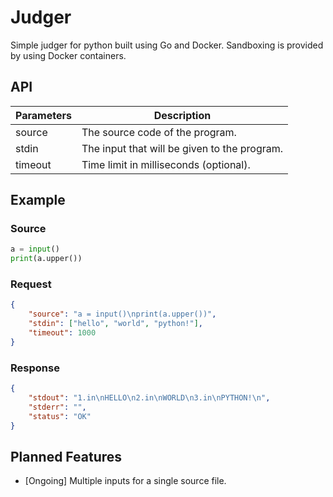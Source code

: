 # Judger
Simple judger for python built using Go and Docker. Sandboxing is provided by using Docker containers.
## API
| Parameters | Description                                  |
|------------|----------------------------------------------|
| source     | The source code of the program.              |
| stdin      | The input that will be given to the program. |
| timeout    | Time limit in milliseconds (optional).       |

## Example
### Source
```python
a = input()
print(a.upper())
```
### Request
```json
{
    "source": "a = input()\nprint(a.upper())",
    "stdin": ["hello", "world", "python!"],
    "timeout": 1000
}
```

### Response
```json
{
    "stdout": "1.in\nHELLO\n2.in\nWORLD\n3.in\nPYTHON!\n",
    "stderr": "",
    "status": "OK"
}
```

## Planned Features
- [Ongoing] Multiple inputs for a single source file.